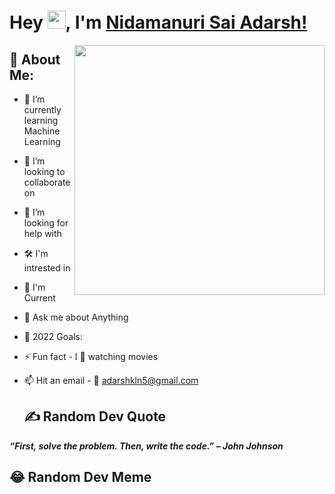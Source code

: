# Hey <img src="https://github.com/TheDudeThatCode/TheDudeThatCode/blob/master/Assets/Hi.gif" width="29">, I'm [Nidamanuri Sai Adarsh!](https://github.com/Adarsh-N123)
  
  <a href = "https://github.com/Adarsh-N123">
  <img align="right" width="400" height="400" src = "https://github.com/Adarsh-N123/my-personal-resource-repo/blob/main/Nidamanuri_Adarsh.jpg">
  </a>
  
  ## 💫 About Me:

- 🌱 I’m currently learning Machine Learning
- 👯 I’m looking to collaborate on 
- 🤝 I’m looking for help with 
- 🛠 I'm intrested in 
- 🤖 I'm Current 
- 💬 Ask me about Anything
- 🥅 2022 Goals: 
- ⚡ Fun fact - I 💖 watching movies
- 📫 Hit an email - 📧 adarshkln5@gmail.com
  
  ## ✍️ Random Dev Quote
**_“First, solve the problem. Then, write the code.” – John Johnson_**
  
  
  ## 😂 Random Dev Meme
<ima src = "https://github.com/Adarsh-N123/my-personal-resource-repo/blob/main/5xrzvvp8w0ad3djm5rhq.jpg">
